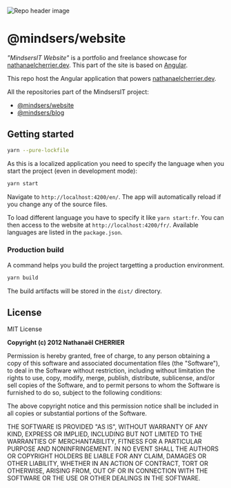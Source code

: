 ![Repo header image](https://repository-images.githubusercontent.com/217519248/74458700-5118-11ea-9d97-7563f10f9067)

# @mindsers/website

_"MindsersIT Website"_ is a portfolio and freelance showcase for [nathanaelcherrier.dev](https://nathanaelcherrier.dev). This part of the site is based on [Angular](https://angular.com).

This repo host the Angular application that powers [nathanaelcherrier.dev](https://nathanaelcherrier.dev).

All the repositories part of the MindsersIT project:

- [@mindsers/website](https://github.com/mindsers/mindsersit-website)
- [@mindsers/blog](https://github.com/mindsers/mindsersit-blog)

## Getting started

```bash
yarn --pure-lockfile
```

As this is a localized application you need to specify the language when you start the project (even in development mode):

```bash
yarn start
```

Navigate to `http://localhost:4200/en/`. The app will automatically reload if you change any of the source files.

To load different language you have to specify it like `yarn start:fr`. You can then access to the website at `http://localhost:4200/fr/`. Available languages are listed in the `package.json`.

### Production build

A command helps you build the project targetting a production environment.

```bash
yarn build
```

The build artifacts will be stored in the `dist/` directory.

## License

MIT License

**Copyright (c) 2012 Nathanaël CHERRIER**

Permission is hereby granted, free of charge, to any person obtaining a copy
of this software and associated documentation files (the "Software"), to deal
in the Software without restriction, including without limitation the rights
to use, copy, modify, merge, publish, distribute, sublicense, and/or sell
copies of the Software, and to permit persons to whom the Software is
furnished to do so, subject to the following conditions:

The above copyright notice and this permission notice shall be included in all
copies or substantial portions of the Software.

THE SOFTWARE IS PROVIDED "AS IS", WITHOUT WARRANTY OF ANY KIND, EXPRESS OR
IMPLIED, INCLUDING BUT NOT LIMITED TO THE WARRANTIES OF MERCHANTABILITY,
FITNESS FOR A PARTICULAR PURPOSE AND NONINFRINGEMENT. IN NO EVENT SHALL THE
AUTHORS OR COPYRIGHT HOLDERS BE LIABLE FOR ANY CLAIM, DAMAGES OR OTHER
LIABILITY, WHETHER IN AN ACTION OF CONTRACT, TORT OR OTHERWISE, ARISING FROM,
OUT OF OR IN CONNECTION WITH THE SOFTWARE OR THE USE OR OTHER DEALINGS IN THE
SOFTWARE.
